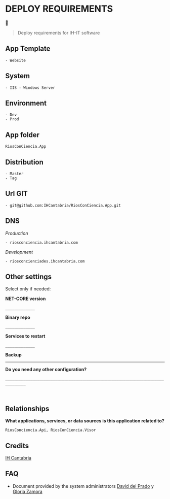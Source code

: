 # DEPLOY REQUIREMENTS

🚀
<br>

> Deploy requirements for IH-IT software
> <br>

## App Template

    - Website

## System

    - IIS - Windows Server

## Environment

    - Dev
    - Prod

## App folder

`RiosConCiencia.App`

## Distribution

    - Master
    - Tag

## Url GIT

    - git@github.com:IHCantabria/RiosConCiencia.App.git

## DNS

_Production_

    - riosconciencia.ihcantabria.com

_Development_

    - riosconcienciades.ihcantabria.com

## Other settings

Select only if needed:

**NET-CORE version**

`_____________`

**Binary repo**

`_____________`

**Services to restart**

`_____________`

**Backup**

---

**Do you need any other configuration?**

`_______________________________________________________________________________`

<br>

## Relationships

**What applications, services, or data sources is this application related to?**

`RiosConciencia.Api, RiosConCiencia.Visor`

## Credits

[IH Cantabria](https://github.com/IHCantabria)

## FAQ

- Document provided by the system administrators [David del Prado](https://ihcantabria.com/directorio-personal/tecnologo/david-del-prado-secadas/) y [Gloria Zamora](https://ihcantabria.com/directorio-personal/tecnologo/gloria-zamora/)
